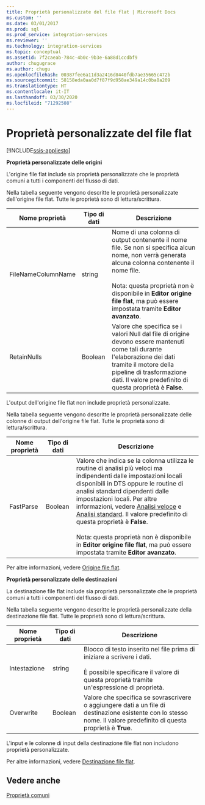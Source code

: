 ```yaml
---
title: Proprietà personalizzate del file flat | Microsoft Docs
ms.custom: ''
ms.date: 03/01/2017
ms.prod: sql
ms.prod_service: integration-services
ms.reviewer: ''
ms.technology: integration-services
ms.topic: conceptual
ms.assetid: 7f2caeab-784c-4b0c-9b3e-6a88d1ccdbf9
author: chugugrace
ms.author: chugu
ms.openlocfilehash: 00387fee6a11d3a2416d8440fdb7ae35665c472b
ms.sourcegitcommit: 58158eda0aa0d7f87f9d958ae349a14c0ba8a209
ms.translationtype: HT
ms.contentlocale: it-IT
ms.lasthandoff: 03/30/2020
ms.locfileid: "71292508"
---
```

# <a name="flat-file-custom-properties"></a>Proprietà personalizzate del file flat

[!INCLUDE[ssis-appliesto](../../includes/ssis-appliesto-ssvrpluslinux-asdb-asdw-xxx.md)]


  **Proprietà personalizzate delle origini**  
  
 L'origine file flat include sia proprietà personalizzate che le proprietà comuni a tutti i componenti del flusso di dati.  
  
 Nella tabella seguente vengono descritte le proprietà personalizzate dell'origine file flat. Tutte le proprietà sono di lettura/scrittura.  
  
|Nome proprietà|Tipo di dati|Descrizione|  
|-------------------|---------------|-----------------|  
|FileNameColumnName|string|Nome di una colonna di output contenente il nome file. Se non si specifica alcun nome, non verrà generata alcuna colonna contenente il nome file.<br /><br /> Nota: questa proprietà non è disponibile in **Editor origine file flat**, ma può essere impostata tramite **Editor avanzato**.|  
|RetainNulls|Boolean|Valore che specifica se i valori Null dal file di origine devono essere mantenuti come tali durante l'elaborazione dei dati tramite il motore della pipeline di trasformazione dati. Il valore predefinito di questa proprietà è **False**.|  
  
 L'output dell'origine file flat non include proprietà personalizzate.  
  
 Nella tabella seguente vengono descritte le proprietà personalizzate delle colonne di output dell'origine file flat. Tutte le proprietà sono di lettura/scrittura.  
  
|Nome proprietà|Tipo di dati|Descrizione|  
|-------------------|---------------|-----------------|  
|FastParse|Boolean|Valore che indica se la colonna utilizza le routine di analisi più veloci ma indipendenti dalle impostazioni locali disponibili in DTS oppure le routine di analisi standard dipendenti dalle impostazioni locali. Per altre informazioni, vedere [Analisi veloce](https://msdn.microsoft.com/library/6688707d-3c5b-404e-aa2f-e13092ac8d95) e [Analisi standard](https://msdn.microsoft.com/library/dfe835b1-ea52-4e18-a23a-5188c5b6f013). Il valore predefinito di questa proprietà è **False**.<br /><br /> Nota: questa proprietà non è disponibile in **Editor origine file flat**, ma può essere impostata tramite **Editor avanzato**.|  
  
 Per altre informazioni, vedere [Origine file flat](../../integration-services/data-flow/flat-file-source.md).  
  
 **Proprietà personalizzate delle destinazioni**  
  
 La destinazione file flat include sia proprietà personalizzate che le proprietà comuni a tutti i componenti del flusso di dati.  
  
 Nella tabella seguente vengono descritte le proprietà personalizzate della destinazione file flat. Tutte le proprietà sono di lettura/scrittura.  
  
|Nome proprietà|Tipo di dati|Descrizione|  
|-------------------|---------------|-----------------|  
|Intestazione|string|Blocco di testo inserito nel file prima di iniziare a scrivere i dati.<br /><br /> È possibile specificare il valore di questa proprietà tramite un'espressione di proprietà.|  
|Overwrite|Boolean|Valore che specifica se sovrascrivere o aggiungere dati a un file di destinazione esistente con lo stesso nome. Il valore predefinito di questa proprietà è **True**.|  
  
 L'input e le colonne di input della destinazione file flat non includono proprietà personalizzate.  
  
 Per altre informazioni, vedere [Destinazione file flat](../../integration-services/data-flow/flat-file-destination.md).  
  
## <a name="see-also"></a>Vedere anche  
 [Proprietà comuni](https://msdn.microsoft.com/library/51973502-5cc6-4125-9fce-e60fa1b7b796)  
  
  
